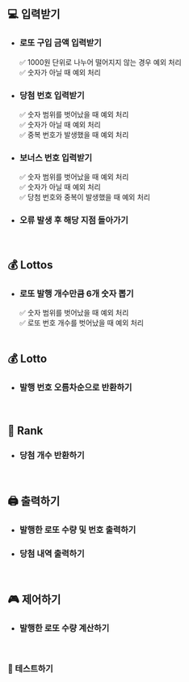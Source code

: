 <br>

## 💻 입력받기

- ### 로또 구입 금액 입력받기

  ✅ 1000원 단위로 나누어 떨어지지 않는 경우 예외 처리 <br>
  ✅ 숫자가 아닐 때 예외 처리

- ### 당첨 번호 입력받기

  ✅ 숫자 범위를 벗어났을 때 예외 처리 <br>
  ✅ 숫자가 아닐 때 예외 처리 <br>
  ✅ 중복 번호가 발생했을 때 예외 처리

- ### 보너스 번호 입력받기

  ✅ 숫자 범위를 벗어났을 때 예외 처리 <br>
  ✅ 숫자가 아닐 때 예외 처리 <br>
  ✅ 당첨 번호와 중복이 발생했을 때 예외 처리

- ### 오류 발생 후 해당 지점 돌아가기
<br>

## 💰 Lottos

- ### 로또 발행 개수만큼 6개 숫자 뽑기

  ✅ 숫자 범위를 벗어났을 때 예외 처리 <br>
  ✅ 로또 번호 개수를 벗어났을 때 예외 처리 <br>
  <br>

## 💰 Lotto

- ### 발행 번호 오름차순으로 반환하기

<br>

## 🥇 Rank

- ### 당첨 개수 반환하기

<br>

## 🖨️ 출력하기

- ### 발행한 로또 수량 및 번호 출력하기
- ### 당첨 내역 출력하기
<br>

## 🎮 제어하기

- ### 발행한 로또 수량 계산하기

<br>

### 🧪 테스트하기
